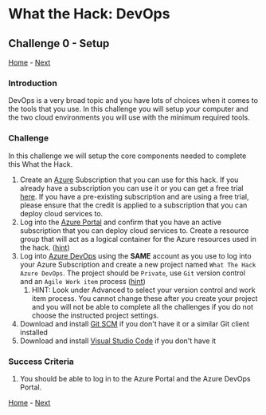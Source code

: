 # What the Hack: DevOps 

## Challenge 0 - Setup
[Home](../readme.md) - [Next](challenge01.md)

### Introduction

DevOps is a very broad topic and you have lots of choices when it comes to the tools that you use. In this challenge you will setup your computer and the two cloud environments you will use with the minimum required tools. 

### Challenge

In this challenge we will setup the core components needed to complete this What the Hack.

1. Create an [Azure](https://azure.microsoft.com/) Subscription that you can use for this hack. If you already have a subscription you can use it or you can get a free trial [here](https://azure.microsoft.com/free/). If you have a pre-existing subscription and are using a free trial, please ensure that the credit is applied to a subscription that you can deploy cloud services to. 
3. Log into the [Azure Portal](https://portal.azure.com) and confirm that you have an active subscription that you can deploy cloud services to. Create a resource group that will act as a logical container for the Azure resources used in the hack. ([hint](https://docs.microsoft.com/en-us/azure/azure-resource-manager/management/manage-resource-groups-portal))
4. Log into [Azure DevOps](https://dev.azure.com/) using the **SAME** account as you use to log into your Azure Subscription and create a new project named `What The Hack Azure DevOps`. The project should be `Private`, use `Git` version control and an `Agile Work item` process ([hint](https://docs.microsoft.com/en-us/azure/devops/user-guide/sign-up-invite-teammates))
   1. HINT: Look under Advanced to select your version control and work item process. You cannot change these after you create your project and you will not be able to complete all the challenges if you do not choose the instructed project settings. 
5. Download and install [Git SCM](https://git-scm.com/download) if you don't have it or a similar Git client installed
6. Download and install [Visual Studio Code](https://code.visualstudio.com) if you don't have it
   

### Success Criteria

1. You should be able to log in to the Azure Portal and the Azure DevOps Portal.
   
[Home](../readme.md) - [Next](challenge01.md)
